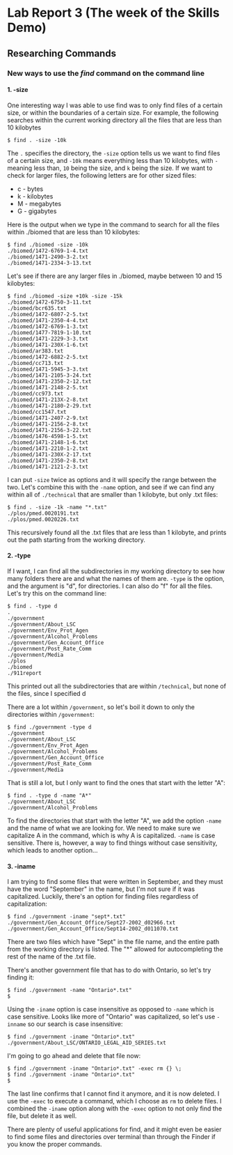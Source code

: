 # Lab Report 3 (The week of the Skills Demo)
## Researching Commands
### New ways to use the *find* command on the command line

#### 1. -size
One interesting way I was able to use find was to only find files of a certain size, or within the boundaries of a certain size. For example, the following searches within the current working directory all the files that are less than 10 kilobytes
```
$ find . -size -10k
```
The `.` specifies the directory, the `-size` option tells us we want to find files of a certain size, and `-10k` means everything less than 10 kilobytes, with `-` meaning less than, `10` being the size, and `k` being the size. If we want to check for larger files, the following letters are for other sized files:

* c - bytes
* k - kilobytes
* M - megabytes
* G - gigabytes

Here is the output when we type in the command to search for all the files within ./biomed that are less than 10 kilobytes:
```
$ find ./biomed -size -10k
./biomed/1472-6769-1-4.txt
./biomed/1471-2490-3-2.txt
./biomed/1471-2334-3-13.txt
```
Let's see if there are any larger files in ./biomed, maybe between 10 and 15 kilobytes:
```
$ find ./biomed -size +10k -size -15k
./biomed/1472-6750-3-11.txt
./biomed/bcr635.txt
./biomed/1472-6807-2-5.txt
./biomed/1471-2350-4-4.txt
./biomed/1472-6769-1-3.txt
./biomed/1477-7819-1-10.txt
./biomed/1471-2229-3-3.txt
./biomed/1471-230X-1-6.txt
./biomed/ar383.txt
./biomed/1472-6882-2-5.txt
./biomed/cc713.txt
./biomed/1471-5945-3-3.txt
./biomed/1471-2105-3-24.txt
./biomed/1471-2350-2-12.txt
./biomed/1471-2148-2-5.txt
./biomed/cc973.txt
./biomed/1471-213X-2-8.txt
./biomed/1471-2180-2-29.txt
./biomed/cc1547.txt
./biomed/1471-2407-2-9.txt
./biomed/1471-2156-2-8.txt
./biomed/1471-2156-3-22.txt
./biomed/1476-4598-1-5.txt
./biomed/1471-2148-1-6.txt
./biomed/1471-2210-1-2.txt
./biomed/1471-230X-2-17.txt
./biomed/1471-2350-2-8.txt
./biomed/1471-2121-2-3.txt
```
I can put `-size` twice as options and it will specify the range between the two.
Let's combine this with the `-name` option, and see if we can find any within all of `./technical` that are smaller than 1 kilobyte, but only .txt files:
```
$ find . -size -1k -name "*.txt"  
./plos/pmed.0020191.txt
./plos/pmed.0020226.txt
```
This recursively found all the .txt files that are less than 1 kilobyte, and prints out the path starting from the working directory.
#### 2. -type
If I want, I can find all the subdirectories in my working directory to see how many folders there are and what the names of them are. `-type` is the option, and the argument is "d", for directories. I can also do "f" for all the files.
Let's try this on the command line:
```
$ find . -type d           
.
./government
./government/About_LSC
./government/Env_Prot_Agen
./government/Alcohol_Problems
./government/Gen_Account_Office
./government/Post_Rate_Comm
./government/Media
./plos
./biomed
./911report
```
This printed out all the subdirectories that are within `/technical`, but none of the files, since I specified d

There are a lot within `/government`, so let's boil it down to only the directories within `/government`:
```
$ find ./government -type d        
./government
./government/About_LSC
./government/Env_Prot_Agen
./government/Alcohol_Problems
./government/Gen_Account_Office
./government/Post_Rate_Comm
./government/Media
```

That is still a lot, but I only want to find the ones that start with the letter "A":
```
$ find . -type d -name "A*"
./government/About_LSC
./government/Alcohol_Problems
```
To find the directories that start with the letter "A", we add the option `-name` and the name of what we are looking for. We need to make sure we capitalize A in the command, which is why A is capitalized. `-name` is case sensitive. There is, however, a way to find things without case sensitivity, which leads to another option...

#### 3. -iname
I am trying to find some files that were written in September, and they must have the word "September" in the name, but I'm not sure if it was capitalized. Luckily, there's an option for finding files regardless of capitalization:
```
$ find ./government -iname "sept*.txt" 
./government/Gen_Account_Office/Sept27-2002_d02966.txt
./government/Gen_Account_Office/Sept14-2002_d011070.txt
```
There are two files which have "Sept" in the file name, and the entire path from the working directory is listed. The "*" allowed for autocompleting the rest of the name of the .txt file.

There's another government file that has to do with Ontario, so let's try finding it:
```
$ find ./government -name "Ontario*.txt" 
$ 
```
Using the `-iname` option is case insensitive as opposed to `-name` which is case sensitive.
Looks like more of "Ontario" was capitalized, so let's use `-inname` so our search is case insensitive:
```
$ find ./government -iname "Ontario*.txt"
./government/About_LSC/ONTARIO_LEGAL_AID_SERIES.txt
```

I'm going to go ahead and delete that file now:
```
$ find ./government -iname "Ontario*.txt" -exec rm {} \;
$ find ./government -iname "Ontario*.txt"                  
$
```
The last line confirms that I cannot find it anymore, and it is now deleted. I use the `-exec` to execute a command, which I choose as `rm` to delete files. I combined the `-iname` option along with the `-exec` option to not only find the file, but delete it as well.

There are plenty of useful applications for find, and it might even be easier to find some files and directories over terminal than through the Finder if you know the proper commands.
